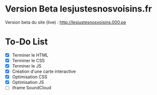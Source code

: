 # Version Beta lesjustesnosvoisins.fr
Version beta du site (live) : http://lesjustesnosvoisins.000.pe
# To-Do List
- [X] Terminer le HTML
- [X] Terminer le CSS
- [X] Terminer le JS
- [X] Création d'une carte interactive
- [X] Optimisation CSS
- [X] Optimisation JS
- [ ] iframe SoundCloud
